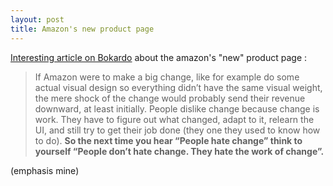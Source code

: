 ```yaml
---
layout: post
title: Amazon's new product page
---
```


[Interesting article on Bokardo](http://bokardo.com/archives/a-thought-on-amazons-new-product-page-design/) about the amazon's "new" product page :

> If Amazon were to make a big change, like for example do some actual visual design so everything didn’t have the same visual weight, the mere shock of the change would probably send their revenue downward, at least initially. People dislike change because change is work. They have to figure out what changed, adapt to it, relearn the UI, and still try to get their job done (they one they used to know how to do). **So the next time you hear “People hate change” think to yourself “People don’t hate change. They hate the work of change”.**

(emphasis mine)
